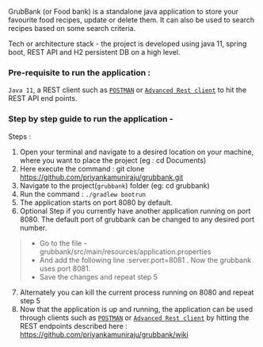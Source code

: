 GrubBank (or Food bank) is a standalone java application to store your favourite food recipes, update or delete them. It can also be used to search recipes based on some search criteria. 

Tech or architecture stack - the project is developed using java 11, spring boot, REST API and H2 persistent DB on a high level.
### Pre-requisite to run the application : 
`Java 11`, a REST client such as [`POSTMAN`](https://www.postman.com/downloads/) or [`Advanced Rest client`](https://chrome.google.com/webstore/detail/advanced-rest-client/hgmloofddffdnphfgcellkdfbfbjeloo) to hit the REST API end points.

### Step by step guide to run the application - 
Steps :

1. Open your terminal and navigate to a desired location on your machine, where you want to place the project (eg : cd Documents)
2. Here execute the command : git clone https://github.com/priyankamuniraju/grubbank.git
3. Navigate to the project(`grubbank`) folder (eg: cd grubbank)
4. Run the command : `./gradlew bootrun`
5. The application starts on port 8080 by default.
6. Optional Step if you currently have another application running on port 8080. The default port of grubbank can be changed to any desired port number.

>- Go to the file - grubbank/src/main/resources/application.properties  
>- And add the following line :server.port=8081 . Now the grubbank uses port 8081.
>- Save the changes and repeat step 5

7. Alternately you can kill the current process running on 8080 and repeat step 5
8. Now that the application is up and running, the application can be used through clients such as [`POSTMAN`](https://www.postman.com/downloads/) or [`Advanced Rest client`](https://chrome.google.com/webstore/detail/advanced-rest-client/hgmloofddffdnphfgcellkdfbfbjeloo) by hitting the REST endpoints described here : https://github.com/priyankamuniraju/grubbank/wiki
